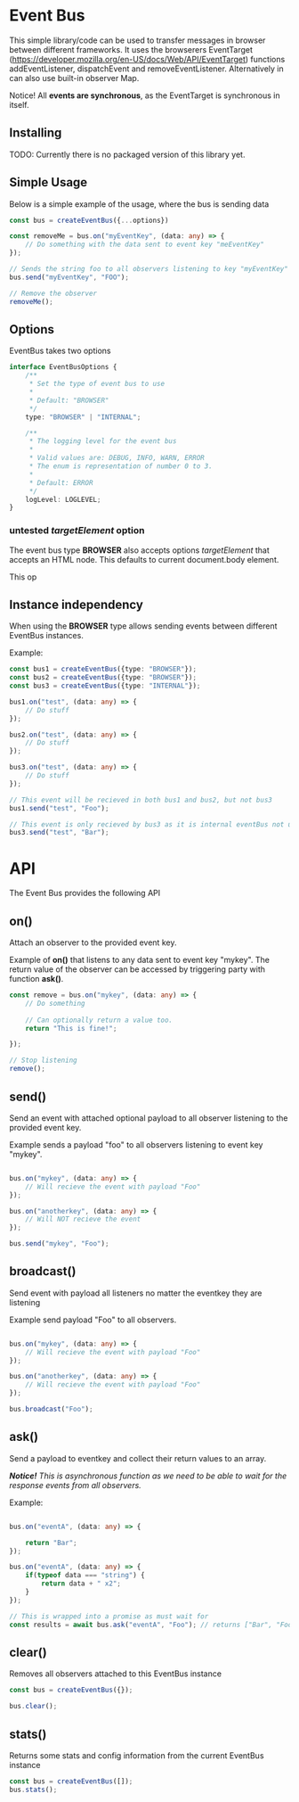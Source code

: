 # Event Bus

This simple library/code can be used to transfer messages in browser between different frameworks. It uses the browserers EventTarget (https://developer.mozilla.org/en-US/docs/Web/API/EventTarget) functions addEventListener, dispatchEvent and removeEventListener. Alternatively in can also use built-in observer Map.

Notice! All **events are synchronous**, as the EventTarget is synchronous in itself.

## Installing

TODO: Currently there is no packaged version of this library yet.

## Simple Usage

Below is a simple example of the usage, where the bus is sending data

```ts
const bus = createEventBus({...options})

const removeMe = bus.on("myEventKey", (data: any) => {
    // Do something with the data sent to event key "meEventKey"
});

// Sends the string foo to all observers listening to key "myEventKey"
bus.send("myEventKey", "FOO");

// Remove the observer
removeMe();

```

## Options 

EventBus takes two options

```ts
interface EventBusOptions {
    /**
     * Set the type of event bus to use
     *
     * Default: "BROWSER"
     */
    type: "BROWSER" | "INTERNAL"; 

    /**
     * The logging level for the event bus
     *
     * Valid values are: DEBUG, INFO, WARN, ERROR
     * The enum is representation of number 0 to 3.
     *
     * Default: ERROR
     */
    logLevel: LOGLEVEL;
}
```

### untested *targetElement* option

The event bus type **BROWSER** also accepts options *targetElement* that accepts an HTML node. This defaults to current document.body element.

This op

## Instance independency

When using the **BROWSER** type allows sending events between different EventBus instances.

Example:
```ts
const bus1 = createEventBus({type: "BROWSER"});
const bus2 = createEventBus({type: "BROWSER"});
const bus3 = createEventBus({type: "INTERNAL"});

bus1.on("test", (data: any) => {
    // Do stuff
});

bus2.on("test", (data: any) => {
    // Do stuff
});

bus3.on("test", (data: any) => {
    // Do stuff
});

// This event will be recieved in both bus1 and bus2, but not bus3
bus1.send("test", "Foo");

// This event is only recieved by bus3 as it is internal eventBus not utilizing DOM EventTarget
bus3.send("test", "Bar");

```

# API

The Event Bus provides the following API

## on()

Attach an observer to the provided event key.

Example of **on()** that listens to any data sent to event key "mykey". The return value of the observer can be accessed by triggering party with function **ask()**.
```ts
const remove = bus.on("mykey", (data: any) => {
    // Do something
    
    // Can optionally return a value too.
    return "This is fine!";

});

// Stop listening
remove();
```


## send()

Send an event with attached optional payload to all observer listening to the provided event key.

Example sends a payload "foo" to all observers listening to event key "mykey".
```ts

bus.on("mykey", (data: any) => {
    // Will recieve the event with payload "Foo"
});

bus.on("anotherkey", (data: any) => {
    // Will NOT recieve the event
});

bus.send("mykey", "Foo");

```


## broadcast()

Send event with payload all listeners no matter the eventkey they are listening

Example send payload "Foo" to all observers.
```ts

bus.on("mykey", (data: any) => {
    // Will recieve the event with payload "Foo"
});

bus.on("anotherkey", (data: any) => {
    // Will recieve the event with payload "Foo"
});

bus.broadcast("Foo");
```


## ask()

Send a payload to eventkey and collect their return values to an array.

***Notice!*** *This is asynchronous function as we need to be able to wait for the response events from all observers.*

Example:
```ts

bus.on("eventA", (data: any) => {

    return "Bar";
});

bus.on("eventA", (data: any) => {
    if(typeof data === "string") {
        return data + " x2";
    }
});

// This is wrapped into a promise as must wait for
const results = await bus.ask("eventA", "Foo"); // returns ["Bar", "Foo x2"]
```


## clear()

Removes all observers attached to this EventBus instance

```ts
const bus = createEventBus({});

bus.clear();
```

## stats()

Returns some stats and config information from the current EventBus instance

```ts
const bus = createEventBus([]);
bus.stats();
```

